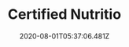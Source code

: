 ---
type: certification
date: 2020-08-01T05:37:06.481Z
badge: assets/issa.webp
source: International Sports Sciences Association
title: Certified Nutritio
---